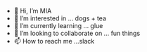 - 👋 Hi, I’m MIA
- 👀 I’m interested in ... dogs + tea
- 🌱 I’m currently learning ... glue
- 💞️ I’m looking to collaborate on ... fun things
- 📫 How to reach me ...slack

<!---
md853211/md853211 is a ✨ special ✨ repository because its `README.md` (this file) appears on your GitHub profile.
You can click the Preview link to take a look at your changes.
--->
